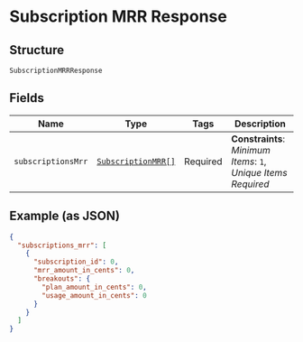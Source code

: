 
# Subscription MRR Response

## Structure

`SubscriptionMRRResponse`

## Fields

| Name | Type | Tags | Description |
|  --- | --- | --- | --- |
| `subscriptionsMrr` | [`SubscriptionMRR[]`](../../doc/models/subscription-mrr.md) | Required | **Constraints**: *Minimum Items*: `1`, *Unique Items Required* |

## Example (as JSON)

```json
{
  "subscriptions_mrr": [
    {
      "subscription_id": 0,
      "mrr_amount_in_cents": 0,
      "breakouts": {
        "plan_amount_in_cents": 0,
        "usage_amount_in_cents": 0
      }
    }
  ]
}
```

